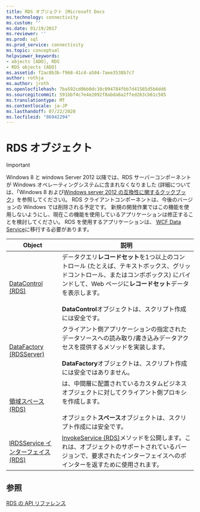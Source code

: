 ```yaml
---
title: RDS オブジェクト |Microsoft Docs
ms.technology: connectivity
ms.custom: ''
ms.date: 01/19/2017
ms.reviewer: ''
ms.prod: sql
ms.prod_service: connectivity
ms.topic: conceptual
helpviewer_keywords:
- objects [ADO], RDS
- RDS objects [ADO]
ms.assetid: f2ac8b3b-f968-41c4-a504-7aee3538b7c7
author: rothja
ms.author: jroth
ms.openlocfilehash: 7ba592cd0bb0dc10c094784fbb7d41585d5b6dd6
ms.sourcegitcommit: 591bbf4c7e4e2092f8abda6a2ffed263cb61c585
ms.translationtype: MT
ms.contentlocale: ja-JP
ms.lasthandoff: 07/22/2020
ms.locfileid: "86942294"
---
```

# <a name="rds-objects"></a>RDS オブジェクト
> [!IMPORTANT]
>  Windows 8 と windows Server 2012 以降では、RDS サーバーコンポーネントが Windows オペレーティングシステムに含まれなくなりました (詳細については、「Windows 8 および[Windows server 2012 の互換性に関するクックブック](https://www.microsoft.com/download/details.aspx?id=27416)」を参照してください)。 RDS クライアントコンポーネントは、今後のバージョンの Windows では削除される予定です。 新規の開発作業ではこの機能を使用しないようにし、現在この機能を使用しているアプリケーションは修正することを検討してください。 RDS を使用するアプリケーションは、 [WCF Data Service](https://go.microsoft.com/fwlink/?LinkId=199565)に移行する必要があります。  
  
|Object|説明|  
|-|-|  
|[DataControl (RDS)](../../../ado/reference/rds-api/datacontrol-object-rds.md)|データクエリ**レコードセット**を1つ以上のコントロール (たとえば、テキストボックス、グリッドコントロール、またはコンボボックス) にバインドして、Web ページに**レコードセット**データを表示します。<br /><br /> **DataControl**オブジェクトは、スクリプト作成には安全です。|  
|[DataFactory (RDSServer)](../../../ado/reference/rds-api/datafactory-object-rdsserver.md)|クライアント側アプリケーションの指定されたデータソースへの読み取り/書き込みデータアクセスを提供するメソッドを実装します。<br /><br /> **DataFactory**オブジェクトは、スクリプト作成には安全ではありません。|  
|[領域スペース (RDS)](../../../ado/reference/rds-api/dataspace-object-rds.md)|は、中間層に配置されているカスタムビジネスオブジェクトに対してクライアント側プロキシを作成します。<br /><br /> オブジェクト**スペース**オブジェクトは、スクリプト作成には安全です。|  
|[IRDSService インターフェイス (RDS)](../../../ado/reference/rds-api/irdsservice-interface-rds.md)|[InvokeService (RDS)](../../../ado/reference/rds-api/invokeservice-rds.md)メソッドを公開します。これは、オブジェクトのサポートされているバージョンで、要求されたインターフェイスへのポインターを返すために使用されます。|  
  
## <a name="see-also"></a>参照  
 [RDS の API リファレンス](../../../ado/reference/rds-api/rds-api-reference.md)


